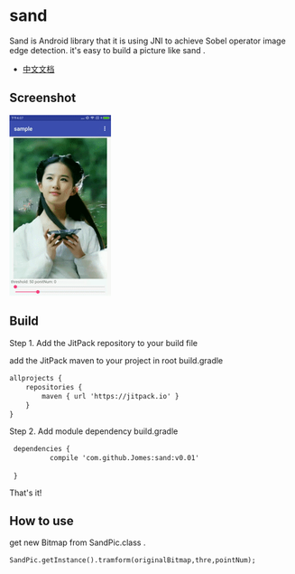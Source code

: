 # sand
Sand is Android library that it  is using JNI to achieve Sobel operator image edge detection. it's easy to build a picture  like sand .
* [中文文档](http://www.jianshu.com/p/d5a551b058c8)
## Screenshot
![sand](./gif/sand.gif)
## Build

Step 1. Add the JitPack repository to your build file

add the JitPack maven to your project in root  build.gradle

```
allprojects {
    repositories {
        maven { url 'https://jitpack.io' }
    }
}

```
Step 2. Add module dependency build.gradle

```
 dependencies {
     	  compile 'com.github.Jomes:sand:v0.01'

 } 

```
That's it! 

## How to use
get new Bitmap from SandPic.class .
```
SandPic.getInstance().tramform(originalBitmap,thre,pointNum);
```
